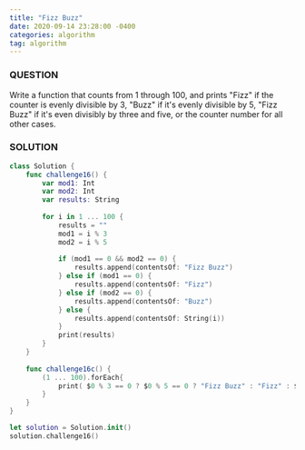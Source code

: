 ```yaml
---
title: "Fizz Buzz"
date: 2020-09-14 23:28:00 -0400
categories: algorithm
tag: algorithm
---
```


### QUESTION
Write a function that counts from 1 through 100, and prints "Fizz" if the counter is evenly divisible by 3, "Buzz" if it's evenly divisible by 5, "Fizz Buzz" if it's even divisibly by three and five, or the counter number for all other cases.
### SOLUTION
~~~ swift
class Solution {
    func challenge16() {
        var mod1: Int
        var mod2: Int
        var results: String
        
        for i in 1 ... 100 {
            results = ""
            mod1 = i % 3
            mod2 = i % 5
            
            if (mod1 == 0 && mod2 == 0) {
                results.append(contentsOf: "Fizz Buzz")
            } else if (mod1 == 0) {
                results.append(contentsOf: "Fizz")
            } else if (mod2 == 0) {
                results.append(contentsOf: "Buzz")
            } else {
                results.append(contentsOf: String(i))
            }
            print(results)
        }
    }
    
    func challenge16c() {
        (1 ... 100).forEach{
            print( $0 % 3 == 0 ? $0 % 5 == 0 ? "Fizz Buzz" : "Fizz" : $0 % 5 == 0 ? "Buzz" : "\($0)")
        }
    }
}

let solution = Solution.init()
solution.challenge16()
~~~
